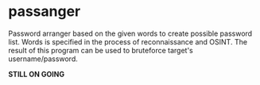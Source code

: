 # passanger
Password arranger based on the given words to create possible password list. Words is specified in the process of reconnaissance and OSINT. The result of this program can be used to bruteforce target's username/password.

**STILL ON GOING**
